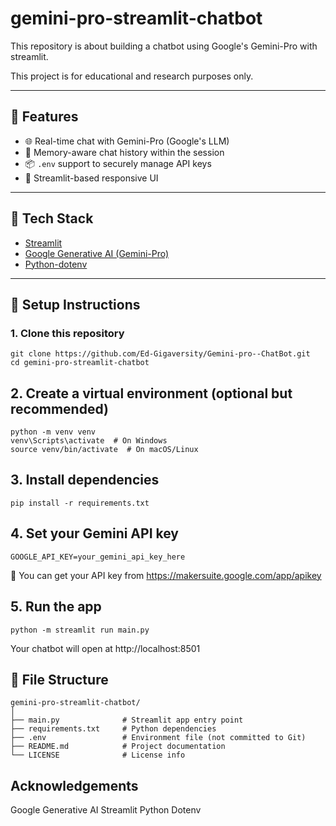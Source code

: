 # gemini-pro-streamlit-chatbot
This repository is about building a chatbot using Google's Gemini-Pro with streamlit.

This project is for educational and research purposes only.

---

## 🔧 Features

- 🌐 Real-time chat with Gemini-Pro (Google's LLM)
- 🧠 Memory-aware chat history within the session
- 📦 `.env` support to securely manage API keys
- 🚀 Streamlit-based responsive UI

---
## 🧱 Tech Stack

- [Streamlit](https://streamlit.io/)
- [Google Generative AI (Gemini-Pro)](https://ai.google.dev/)
- [Python-dotenv](https://pypi.org/project/python-dotenv/)

---

## 🔑 Setup Instructions

### 1. Clone this repository

```
git clone https://github.com/Ed-Gigaversity/Gemini-pro--ChatBot.git
cd gemini-pro-streamlit-chatbot
```
## 2. Create a virtual environment (optional but recommended)
```
python -m venv venv
venv\Scripts\activate  # On Windows
source venv/bin/activate  # On macOS/Linux
```
## 3. Install dependencies
```
pip install -r requirements.txt
```
## 4. Set your Gemini API key
```
GOOGLE_API_KEY=your_gemini_api_key_here
```
🔐 You can get your API key from https://makersuite.google.com/app/apikey
## 5. Run the app
```
python -m streamlit run main.py
```
Your chatbot will open at http://localhost:8501
## 📁 File Structure
```
gemini-pro-streamlit-chatbot/
│
├── main.py              # Streamlit app entry point
├── requirements.txt     # Python dependencies
├── .env                 # Environment file (not committed to Git)
├── README.md            # Project documentation
└── LICENSE              # License info
```
## Acknowledgements
Google Generative AI
Streamlit
Python Dotenv